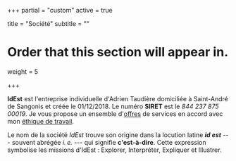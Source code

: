 +++
partial = "custom"
active = true

title = "Société"
subtitle = ""

# Order that this section will appear in.
weight = 5

+++

**IdEst** est l'entreprise individuelle d'Adrien Taudière domiciliée à Saint-André de Sangonis et créée le 01/12/2018.
Le numéro **SIRET** est le *844 237 875 00019*. Je vous propose un ensemble d'[offres](/offres/#offres) de services en accord avec mon [éthique de travail](/manifeste/).

Le nom de la société *IdEst* trouve son origine dans la locution latine ***id est*** <sup><a href="https://fr.wikipedia.org/wiki/Id_est"><i class="fab fa-wikipedia-w" style="font-size: 0.5rem;"></i> </a></sup> --- souvent abrégée *i. e.* --- qui signifie **c'est-à-dire**. Cette expression symbolise les missions d'IdEst : Explorer, Interpréter, Expliquer et Illustrer.